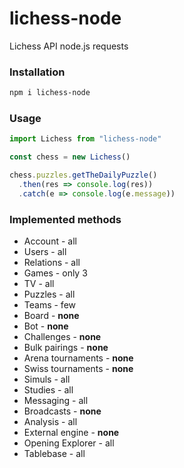 # lichess-node
Lichess API node.js requests

### Installation
```sh
npm i lichess-node
```

### Usage
```JavaScript
import Lichess from "lichess-node"

const chess = new Lichess()

chess.puzzles.getTheDailyPuzzle()
  .then(res => console.log(res))
  .catch(e => console.log(e.message))
```

### Implemented methods
- Account - all
- Users - all
- Relations - all
- Games - only 3
- TV - all
- Puzzles - all
- Teams - few
- Board - __none__
- Bot - __none__
- Challenges - __none__
- Bulk pairings - __none__
- Arena tournaments - __none__
- Swiss tournaments - __none__
- Simuls - all
- Studies - all
- Messaging - all
- Broadcasts - __none__
- Analysis - all
- External engine - __none__
- Opening Explorer - all
- Tablebase - all


